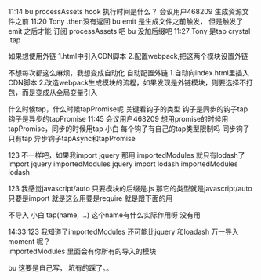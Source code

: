11:14
bu
processAssets hook 执行时间是什么？ 
会议用户468209
生成资源文件之前 
11:20
Tony
.then没有返回 
bu
emit 是生成文件之前触发， 但是触发了 emit 之后才能 订阅 processAssets 吧 
bu
没加后缀吧 
11:27
Tony
是tap 
crystal
.tap 

如果想使用外链
1.html中引入CDN脚本
2.配置webpack,把这两个模块设置外链

不想每次都这么麻烦，我想变成自动化
自动配置外链
1.自动向index.html里插入CDN脚本
2.改造webpack生成模块的流程，如果发现是外链模块，则要选择不打包，而是变成从全局变量引入




什么时候tap，什么时候tapPromise呢 
关键看钩子的类型
钩子是同步的钩子tap
钩子是异步的tapPromise
11:45
会议用户468209
想用promise的时候用tapPromise，同步的时候用tap 
小白
每个钩子有自己的tap类型限制吗 
同步钩子只有tap
异步钩子tapAsync和tapPromise


123
不一样吧，如果我import jquery 那用 importedModules 就只有lodash了 
import jquery
importedModules jquery
import lodash
importedModules lodash

123
我感觉javascript/auto 
只要模块的后缀是.js
那它的类型就是javascript/auto 
只要是import 就是这么用要是require 就是跟下面的用 


不导入 
小白
tap(name, …) 这个name有什么实际作用呀 
没有用


14:33
123
我知道了importedModules 还可能比jquery 和loadash 万一导入moment 呢？   
importedModules 里面会有你所有的导入的模块

bu
这要是自己写， 坑有的踩了。。 


